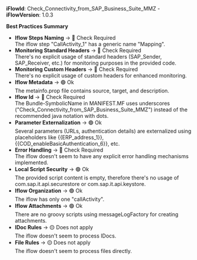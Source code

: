 **iFlowId**: Check_Connectivity_from_SAP_Business_Suite_MMZ - **iFlowVersion**: 1.0.3

**Best Practices Summary**
- **Iflow Steps Naming** -> 🔴 Check Required\
The iflow step "CallActivity_1" has a generic name "Mapping".
- **Monitoring Standard Headers** -> 🔴 Check Required\
There's no explicit usage of standard headers (SAP_Sender, SAP_Receiver, etc.) for monitoring purposes in the provided code.
- **Monitoring Custom Headers** -> 🔴 Check Required\
There's no explicit usage of custom headers for enhanced monitoring.
- **Iflow Metadata** -> 🟢 Ok\
The metainfo.prop file contains source, target, and description.
- **Iflow Id** -> 🔴 Check Required\
The Bundle-SymbolicName in MANIFEST.MF uses underscores ("Check_Connectivity_from_SAP_Business_Suite_MMZ") instead of the recommended java notation with dots.
- **Parameter Externalization** -> 🟢 Ok\
Several parameters (URLs, authentication details) are externalized using placeholders like {{ERP_address_1}}, {{COD_enableBasicAuthentication_6}}, etc.
- **Error Handling** -> 🔴 Check Required\
The iflow doesn't seem to have any explicit error handling mechanisms implemented.
- **Local Script Security** -> 🟢 Ok\
The provided script content is empty, therefore there's no usage of com.sap.it.api.securestore or com.sap.it.api.keystore.
- **Iflow Organization** -> 🟢 Ok\
The iflow has only one "callActivity".
- **Iflow Attachments** -> 🟢 Ok\
There are no groovy scripts using messageLogFactory for creating attachments.
- **IDoc Rules** -> 🟡 Does not apply\
The iflow doesn't seem to process IDocs.
- **File Rules** -> 🟡 Does not apply\
The iflow doesn't seem to process files directly.